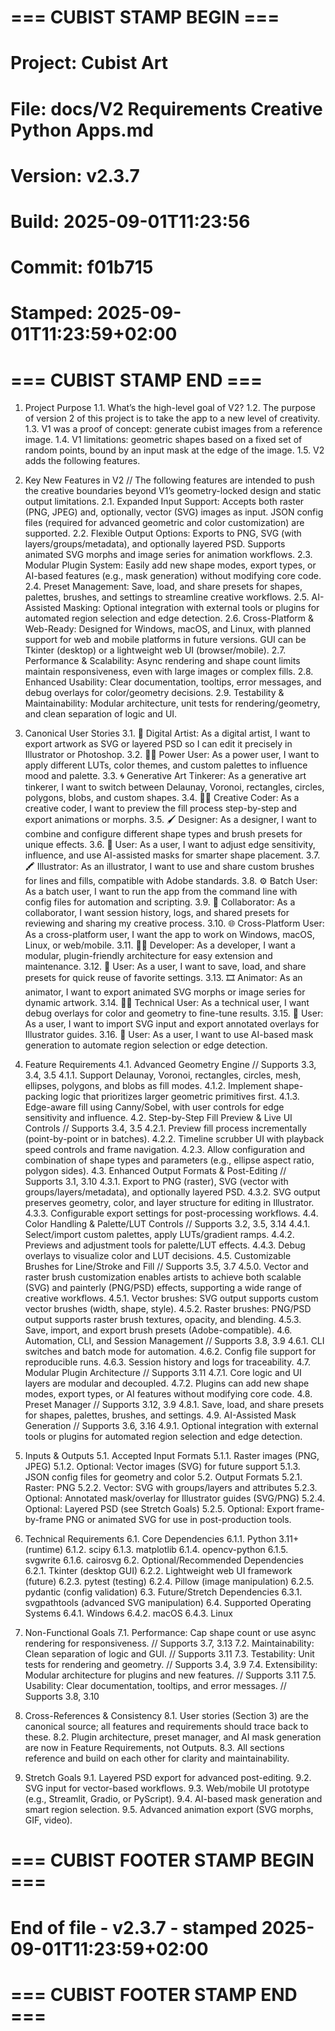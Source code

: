 # === CUBIST STAMP BEGIN ===
# Project: Cubist Art
# File: docs/V2 Requirements Creative Python Apps.md
# Version: v2.3.7
# Build: 2025-09-01T11:23:56
# Commit: f01b715
# Stamped: 2025-09-01T11:23:59+02:00
# === CUBIST STAMP END ===
1. Project Purpose
1.1. What’s the high-level goal of V2?
1.2. The purpose of version 2 of this project is to take the app to a new level of creativity.
1.3. V1 was a proof of concept: generate cubist images from a reference image.
1.4. V1 limitations: geometric shapes based on a fixed set of random points, bound by an input mask at the edge of the image.
1.5. V2 adds the following features.

2. Key New Features in V2
// The following features are intended to push the creative boundaries beyond V1’s geometry-locked design and static output limitations.
2.1. Expanded Input Support: Accepts both raster (PNG, JPEG) and, optionally, vector (SVG) images as input. JSON config files (required for advanced geometric and color customization) are supported.
2.2. Flexible Output Options: Exports to PNG, SVG (with layers/groups/metadata), and optionally layered PSD. Supports animated SVG morphs and image series for animation workflows.
2.3. Modular Plugin System: Easily add new shape modes, export types, or AI-based features (e.g., mask generation) without modifying core code.
2.4. Preset Management: Save, load, and share presets for shapes, palettes, brushes, and settings to streamline creative workflows.
2.5. AI-Assisted Masking: Optional integration with external tools or plugins for automated region selection and edge detection.
2.6. Cross-Platform & Web-Ready: Designed for Windows, macOS, and Linux, with planned support for web and mobile platforms in future versions. GUI can be Tkinter (desktop) or a lightweight web UI (browser/mobile).
2.7. Performance & Scalability: Async rendering and shape count limits maintain responsiveness, even with large images or complex fills.
2.8. Enhanced Usability: Clear documentation, tooltips, error messages, and debug overlays for color/geometry decisions.
2.9. Testability & Maintainability: Modular architecture, unit tests for rendering/geometry, and clean separation of logic and UI.

3. Canonical User Stories
3.1. 🎨 Digital Artist: As a digital artist, I want to export artwork as SVG or layered PSD so I can edit it precisely in Illustrator or Photoshop.
3.2. 🧑‍🎨 Power User: As a power user, I want to apply different LUTs, color themes, and custom palettes to influence mood and palette.
3.3. 🌀 Generative Art Tinkerer: As a generative art tinkerer, I want to switch between Delaunay, Voronoi, rectangles, circles, polygons, blobs, and custom shapes.
3.4. 👨‍💻 Creative Coder: As a creative coder, I want to preview the fill process step-by-step and export animations or morphs.
3.5. 🖌️ Designer: As a designer, I want to combine and configure different shape types and brush presets for unique effects.
3.6. 👤 User: As a user, I want to adjust edge sensitivity, influence, and use AI-assisted masks for smarter shape placement.
3.7. 🖍️ Illustrator: As an illustrator, I want to use and share custom brushes for lines and fills, compatible with Adobe standards.
3.8. ⚙️ Batch User: As a batch user, I want to run the app from the command line with config files for automation and scripting.
3.9. 🤝 Collaborator: As a collaborator, I want session history, logs, and shared presets for reviewing and sharing my creative process.
3.10. 🌐 Cross-Platform User: As a cross-platform user, I want the app to work on Windows, macOS, Linux, or web/mobile.
3.11. 👨‍💻 Developer: As a developer, I want a modular, plugin-friendly architecture for easy extension and maintenance.
3.12. 👤 User: As a user, I want to save, load, and share presets for quick reuse of favorite settings.
3.13. 🎞️ Animator: As an animator, I want to export animated SVG morphs or image series for dynamic artwork.
3.14. 🧑‍🔬 Technical User: As a technical user, I want debug overlays for color and geometry to fine-tune results.
3.15. 👤 User: As a user, I want to import SVG input and export annotated overlays for Illustrator guides.
3.16. 🤖 User: As a user, I want to use AI-based mask generation to automate region selection or edge detection.

4. Feature Requirements
4.1. Advanced Geometry Engine // Supports 3.3, 3.4, 3.5
4.1.1. Support Delaunay, Voronoi, rectangles, circles, mesh, ellipses, polygons, and blobs as fill modes.
4.1.2. Implement shape-packing logic that prioritizes larger geometric primitives first.
4.1.3. Edge-aware fill using Canny/Sobel, with user controls for edge sensitivity and influence.
4.2. Step-by-Step Fill Preview & Live UI Controls // Supports 3.4, 3.5
4.2.1. Preview fill process incrementally (point-by-point or in batches).
4.2.2. Timeline scrubber UI with playback speed controls and frame navigation.
4.2.3. Allow configuration and combination of shape types and parameters (e.g., ellipse aspect ratio, polygon sides).
4.3. Enhanced Output Formats & Post-Editing // Supports 3.1, 3.10
4.3.1. Export to PNG (raster), SVG (vector with groups/layers/metadata), and optionally layered PSD.
4.3.2. SVG output preserves geometry, color, and layer structure for editing in Illustrator.
4.3.3. Configurable export settings for post-processing workflows.
4.4. Color Handling & Palette/LUT Controls // Supports 3.2, 3.5, 3.14
4.4.1. Select/import custom palettes, apply LUTs/gradient ramps.
4.4.2. Previews and adjustment tools for palette/LUT effects.
4.4.3. Debug overlays to visualize color and LUT decisions.
4.5. Customizable Brushes for Line/Stroke and Fill // Supports 3.5, 3.7
4.5.0. Vector and raster brush customization enables artists to achieve both scalable (SVG) and painterly (PNG/PSD) effects, supporting a wide range of creative workflows.
4.5.1. Vector brushes: SVG output supports custom vector brushes (width, shape, style).
4.5.2. Raster brushes: PNG/PSD output supports raster brush textures, opacity, and blending.
4.5.3. Save, import, and export brush presets (Adobe-compatible).
4.6. Automation, CLI, and Session Management // Supports 3.8, 3.9
4.6.1. CLI switches and batch mode for automation.
4.6.2. Config file support for reproducible runs.
4.6.3. Session history and logs for traceability.
4.7. Modular Plugin Architecture // Supports 3.11
4.7.1. Core logic and UI layers are modular and decoupled.
4.7.2. Plugins can add new shape modes, export types, or AI features without modifying core code.
4.8. Preset Manager // Supports 3.12, 3.9
4.8.1. Save, load, and share presets for shapes, palettes, brushes, and settings.
4.9. AI-Assisted Mask Generation // Supports 3.6, 3.16
4.9.1. Optional integration with external tools or plugins for automated region selection and edge detection.

5. Inputs & Outputs
5.1. Accepted Input Formats
5.1.1. Raster images (PNG, JPEG)
5.1.2. Optional: Vector images (SVG) for future support
5.1.3. JSON config files for geometry and color
5.2. Output Formats
5.2.1. Raster: PNG
5.2.2. Vector: SVG with groups/layers and attributes
5.2.3. Optional: Annotated mask/overlay for Illustrator guides (SVG/PNG)
5.2.4. Optional: Layered PSD (see Stretch Goals)
5.2.5. Optional: Export frame-by-frame PNG or animated SVG for use in post-production tools.

6. Technical Requirements
6.1. Core Dependencies
6.1.1. Python 3.11+ (runtime)
6.1.2. scipy
6.1.3. matplotlib
6.1.4. opencv-python
6.1.5. svgwrite
6.1.6. cairosvg
6.2. Optional/Recommended Dependencies
6.2.1. Tkinter (desktop GUI)
6.2.2. Lightweight web UI framework (future)
6.2.3. pytest (testing)
6.2.4. Pillow (image manipulation)
6.2.5. pydantic (config validation)
6.3. Future/Stretch Dependencies
6.3.1. svgpathtools (advanced SVG manipulation)
6.4. Supported Operating Systems
6.4.1. Windows
6.4.2. macOS
6.4.3. Linux

7. Non-Functional Goals
7.1. Performance: Cap shape count or use async rendering for responsiveness. // Supports 3.7, 3.13
7.2. Maintainability: Clean separation of logic and GUI. // Supports 3.11
7.3. Testability: Unit tests for rendering and geometry. // Supports 3.4, 3.9
7.4. Extensibility: Modular architecture for plugins and new features. // Supports 3.11
7.5. Usability: Clear documentation, tooltips, and error messages. // Supports 3.8, 3.10

8. Cross-References & Consistency
8.1. User stories (Section 3) are the canonical source; all features and requirements should trace back to these.
8.2. Plugin architecture, preset manager, and AI mask generation are now in Feature Requirements, not Outputs.
8.3. All sections reference and build on each other for clarity and maintainability.

9. Stretch Goals
9.1. Layered PSD export for advanced post-editing.
9.2. SVG input for vector-based workflows.
9.3. Web/mobile UI prototype (e.g., Streamlit, Gradio, or PyScript).
9.4. AI-based mask generation and smart region selection.
9.5. Advanced animation export (SVG morphs, GIF, video).


# === CUBIST FOOTER STAMP BEGIN ===
# End of file - v2.3.7 - stamped 2025-09-01T11:23:59+02:00
# === CUBIST FOOTER STAMP END ===
